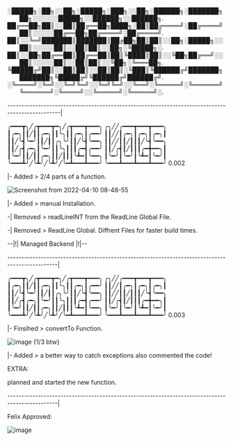 

░█████╗░██╗░░██╗░█████╗░███╗░░██╗░██████╗░███████╗  ██╗░░░░░░█████╗░░██████╗░░██████╗.
██╔══██╗██║░░██║██╔══██╗████╗░██║██╔════╝░██╔════╝  ██║░░░░░██╔══██╗██╔════╝░██╔════╝.
██║░░╚═╝███████║███████║██╔██╗██║██║░░██╗░█████╗░░  ██║░░░░░██║░░██║██║░░██╗░╚█████╗░.
██║░░██╗██╔══██║██╔══██║██║╚████║██║░░╚██╗██╔══╝░░  ██║░░░░░██║░░██║██║░░╚██╗░╚═══██╗.
╚█████╔╝██║░░██║██║░░██║██║░╚███║╚██████╔╝███████╗  ███████╗╚█████╔╝╚██████╔╝██████╔╝.
░╚════╝░╚═╝░░╚═╝╚═╝░░╚═╝╚═╝░░╚══╝░╚═════╝░╚══════╝  ╚══════╝░╚════╝░░╚═════╝░╚═════╝░.


-------------------------------------------------------------------------------------------------|



╭━━━┳╮╱╭┳━━━┳━╮╱╭┳━━━┳━━━╮   ╭╮╱╱╭━━━┳━━━┳━━━╮
┃╭━╮┃┃╱┃┃╭━╮┃┃╰╮┃┃╭━╮┃╭━━╯   ┃┃╱╱┃╭━╮┃╭━╮┃╭━╮┃
┃┃╱╰┫╰━╯┃┃╱┃┃╭╮╰╯┃┃╱╰┫╰━━╮   ┃┃╱╱┃┃╱┃┃┃╱╰┫╰━━╮
┃┃╱╭┫╭━╮┃╰━╯┃┃╰╮┃┃┃╭━┫╭━━╯   ┃┃╱╭┫┃╱┃┃┃╭━╋━━╮┃
┃╰━╯┃┃╱┃┃╭━╮┃┃╱┃┃┃╰┻━┃╰━━╮   ┃╰━╯┃╰━╯┃╰┻━┃╰━╯┃
╰━━━┻╯╱╰┻╯╱╰┻╯╱╰━┻━━━┻━━━╯   ╰━━━┻━━━┻━━━┻━━━╯       0.002



 |- Added > 2/4 parts of a function.
 
 ![Screenshot from 2022-04-10 08-48-55](https://user-images.githubusercontent.com/86614978/162613780-75c9680b-a435-40d3-83b6-4e29bafd4e41.png)
 
 |- Added > manual Installation.


 
 -| Removed > readLineINT from the ReadLine Global File.
 
 -| Removed > ReadLine Global. Diffrent Files for faster build times.
 

 
 --|!| Managed Backend |!|-- 
 
 
 ------------------------------------------------------------------------------------------------|
 

╭━━━┳╮╱╭┳━━━┳━╮╱╭┳━━━┳━━━╮  ╭╮╱╱╭━━━┳━━━┳━━━╮
┃╭━╮┃┃╱┃┃╭━╮┃┃╰╮┃┃╭━╮┃╭━━╯  ┃┃╱╱┃╭━╮┃╭━╮┃╭━╮┃
┃┃╱╰┫╰━╯┃┃╱┃┃╭╮╰╯┃┃╱╰┫╰━━╮  ┃┃╱╱┃┃╱┃┃┃╱╰┫╰━━╮
┃┃╱╭┫╭━╮┃╰━╯┃┃╰╮┃┃┃╭━┫╭━━╯  ┃┃╱╭┫┃╱┃┃┃╭━╋━━╮┃
┃╰━╯┃┃╱┃┃╭━╮┃┃╱┃┃┃╰┻━┃╰━━╮  ┃╰━╯┃╰━╯┃╰┻━┃╰━╯┃
╰━━━┻╯╱╰┻╯╱╰┻╯╱╰━┻━━━┻━━━╯  ╰━━━┻━━━┻━━━┻━━━╯            0.003




|- Finsihed >  convertTo Function.


![image](https://user-images.githubusercontent.com/86614978/163057042-6446159e-bcb2-427e-b10d-38fc7a87af5d.png)
{1/3 btw}

|- Added >  a better way to catch exceptions also commented the code!


EXTRA:

planned and started the new function.


 ------------------------------------------------------------------------------------------------|



Felix Approved:

![image](https://user-images.githubusercontent.com/86614978/163056466-829fdc7c-8dac-4fae-859d-5a707e9946e9.png)


